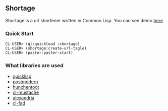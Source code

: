 ## Shortage

Shortage is a url shortener written in Common Lisp.
You can see demo [here](http://shortage-451.herokuapp.com)

### Quick Start

    CL-USER> (ql:quickload :shortage)
    CL-USER> (shortage:create-url-tagle)
    CL-USER> (paster:paster-start)

### What libraries are used

* [quicklisp](http://www.quicklisp.org)
* [postmodern](http://marijnhaverbeke.nl/postmodern/)
* [hunchentoot](http://weitz.de/hunchentoot)
* [cl-mustache](https://github.com/kanru/cl-mustache)
* [alexandria](http://common-lisp.net/project/alexandria)
* [cl-fad](http://weitz.de/cl-fad)
